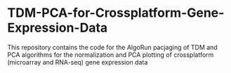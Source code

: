 # TDM-PCA-for-Crossplatform-Gene-Expression-Data
This repository contains the code for the AlgoRun pacjaging of TDM  and PCA algorithms for the normalization and PCA plotting of crossplatform (microarray and RNA-seq) gene expression data

